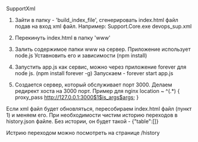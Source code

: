 SupportXml

1. Зайти в папку - 'build_index_file', сгенерировать index.html файл подав на вход xml файл.
Например: Support.Core.exe devops_sup.xml 

2. Перекинуть index.html в папку 'www'

3. Залить содержимое папки www на сервер. Приложение использует node.js Уставновить его и зависимости (npm install)

4. Запустить app.js как сервис, можно через приложение forever для node js. (npm install forever -g) 
Запускаем - forever start app.js

5. Создается сервер, который обслуживает порт 3000. Делаем редирект хоста на 3000 порт.
Пример для nginx
location ~ ^(.*) {
    proxy_pass http://127.0.0.1:3000$1$is_args$args;
}

Если xml файл будет обновляться, пересобираем index.html файл (пункт 1) и меняем его. При необходимости чистим историю переходов
в history.json файле. Без истории, он будет такой - {"table":[]}

Истрию переходом можно посмотреть на странице /history